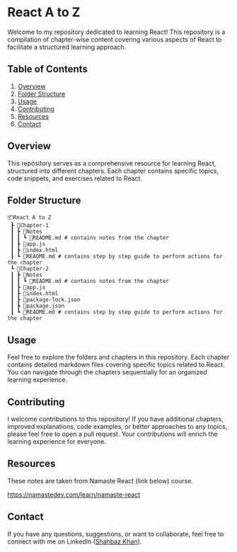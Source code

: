 # React A to Z

Welcome to my repository dedicated to learning React! This repository is a compilation of chapter-wise content covering various aspects of React to facilitate a structured learning approach.

## Table of Contents

1. [Overview](#overview)
2. [Folder Structure](#folder-structure)
3. [Usage](#usage)
4. [Contributing](#contributing)
5. [Resources](#resources)
6. [Contact](#contact)

## Overview

This repository serves as a comprehensive resource for learning React, structured into different chapters. Each chapter contains specific topics, code snippets, and exercises related to React.

## Folder Structure

```
📦React A to Z
 ┣ 📂Chapter-1
 ┃ ┣ 📂Notes
 ┃ ┃ ┗ 📜README.md # contains notes from the chapter
 ┃ ┣ 📜app.js
 ┃ ┣ 📜index.html
 ┃ ┗ 📜README.md # contains step by step guide to perform actions for the chapter
 ┗ 📂Chapter-2
 ┃ ┣ 📂Notes
 ┃ ┃ ┗ 📜README.md # contains notes from the chapter
 ┃ ┣ 📜app.js
 ┃ ┣ 📜index.html
 ┃ ┣ 📜package-lock.json
 ┃ ┣ 📜package.json
 ┃ ┗ 📜README.md # contains step by step guide to perform actions for the chapter
```

## Usage

Feel free to explore the folders and chapters in this repository. Each chapter contains detailed markdown files covering specific topics related to React. You can navigate through the chapters sequentially for an organized learning experience.

## Contributing

I welcome contributions to this repository! If you have additional chapters, improved explanations, code examples, or better approaches to any topics, please feel free to open a pull request. Your contributions will enrich the learning experience for everyone.

## Resources

These notes are taken from Namaste React (link below) course.

https://namastedev.com/learn/namaste-react

## Contact

If you have any questions, suggestions, or want to collaborate, feel free to connect with me on LinkedIn ([Shahbaz Khan](https://www.linkedin.com/in/shbaaaaz/)).
